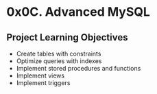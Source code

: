 # 0x0C. Advanced MySQL

## Project Learning Objectives
* Create tables with constraints
* Optimize queries with indexes
* Implement stored procedures and functions
* Implement views
* Implement triggers

